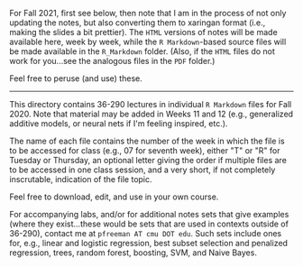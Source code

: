 
For Fall 2021, first see below, then note that I am in the process of
not only updating the notes, but also converting them to xaringan format
(i.e., making the slides a bit prettier). The `HTML` versions of notes will be
made available here, week by week, while the `R Markdown`-based source files
will be made available in the `R_Markdown` folder. (Also, if the `HTML` files do not work for you...see the analogous files in the `PDF` folder.)

Feel free to peruse (and use) these. 

---

This directory contains 36-290 lectures in individual `R Markdown` files 
for Fall 2020. Note that material may be added in Weeks 11 and 12 (e.g.,
generalized additive models, or neural nets if I'm feeling inspired, etc.).

The name of each file contains the number of the week in which the file
is to be accessed for class (e.g., 07 for seventh week), either "T" or
"R" for Tuesday or Thursday, an optional letter giving the order if multiple
files are to be accessed in one class session, and a very short, if not
completely inscrutable, indication of the file topic.

Feel free to download, edit, and use in your own course.

For accompanying labs, and/or for additional notes sets that give examples 
(where they exist...these would be sets that are used in contexts outside of 
36-290), contact me at `pfreeman AT cmu DOT edu`. 
Such sets include ones for, e.g., 
linear and logistic regression, best subset selection and penalized regression,
trees, random forest, boosting, SVM, and Naive Bayes.

